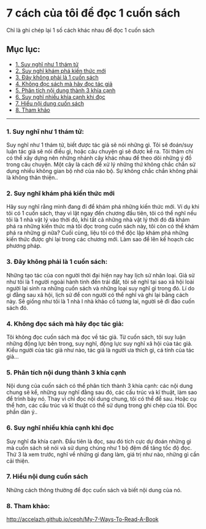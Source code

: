 # 7 cách của tôi để đọc 1 cuốn sách

Chỉ là ghi chép lại 1 số cách khác nhau để đọc 1 cuốn sách

## Mục lục:
- [1. Suy nghĩ như 1 thám tử](#1)
- [2. Suy nghĩ khám phá kiến thức mới](#2)
- [3. Đây không phải là 1 cuốn sách](#3)
- [4. Không đọc sách mà hãy đọc tác giả](#4)
- [5. Phân tích nội dung thành 3 khía cạnh](#5)
- [6. Suy nghĩ nhiều khía cạnh khi đọc](#6)
- [7. Hiểu nội dung cuốn sách](#7)
- [8. Tham khảo](#8)

-------------------------------------------------

<a name="1"></a>
### 1. Suy nghĩ như 1 thám tử:
Suy nghĩ như 1 thám tử, biết được tác giả sẽ nói những gì. Tôi sẽ đoán/suy luận tác giả sẽ nói điều gì, hoặc câu chuyện gì sẽ được kể ra. Tôi thậm chí có thể xây dựng nên những nhánh cây khác nhau để theo dõi những ý đồ trong câu chuyện. Một cây là cách để xử lý những thứ không chắc chắn sử dụng nhiều không gian bộ nhớ của não bộ. Sự không chắc chắn không phải là không thân thiện..

<a name="2"></a>
### 2. Suy nghĩ khám phá kiến thức mới
Hãy suy nghĩ rằng mình đang đi để khám phá những kiến thức mới. Ví dụ khi tôi có 1 cuốn sách, thay vì lật ngay đến chương đầu tiên, tôi có thể nghĩ nếu tôi là 1 nhà vật lý vào thời đó, khi tất cả những nhà vật lý thời đó đã khám phá ra những kiến thức mà tôi đọc trong cuốn sách này, tôi còn có thể khám phá ra những gì nữa? Cuối cùng, liệu tôi có thể độc lập khám phá những kiến thức được ghi lại trong các chương mới. Làm sao để lên kế hoạch các phương pháp.

<a name="3"></a>
### 3. Đây không phải là 1 cuốn sách:
Những tạo tác của con người thời đại hiện nay hay lịch sử nhân loại. Giả sử như tôi là 1 người ngoài hành tinh đến trái đất, tôi sẽ nghĩ tại sao xã hội loài người lại sinh ra những cuốn sách và những loại suy nghĩ gì trong đó. Lí do gì đằng sau xã hội, lịch sử để con người có thể nghĩ và ghi lại bằng cách này. Sẽ giống như tôi là 1 nhà l nhà khảo cổ tương lai, người sẽ đi đào cuốn sách đó.

<a name="4"></a>
### 4. Không đọc sách mà hãy đọc tác giả:
Tôi không đọc cuốn sách mà đọc về tác giả. Từ cuốn sách, tôi suy luận những động lực bên trong, suy nghĩ, động lực suy nghĩ xã hội của tác giả. Kiểu người của tác giả như nào, tác giả là người ưa thích gì, cá tính của tác giả...

<a name="5"></a>
### 5. Phân tích nội dung thành 3 khía cạnh
Nội dung của cuốn sách có thể phân tích thành 3 khía cạnh: các nội dung chung sẽ kể, những suy nghĩ đằng sau đó, các cấu trúc và kĩ thuật, làm sao để trình bày nó. Thay vì chỉ đọc nội dung chung, tôi có thể để sau. Hoặc cụ thể hơn, các cấu trúc và kĩ thuật có thể sử dụng trong ghi chép của tôi. Đọc phần dàn ý..

<a name=""><a/>
### 6. Suy nghĩ nhiều khía cạnh khi đọc
Suy nghĩ đa khía cạnh. Đầu tiên là đọc, sau đó tích cực dự đoán những gì mà cuốn sách sẽ nói và sử dụng chúng như 1 bộ đệm để tăng tốc độ đọc. Thứ 3 là xem trước, nghĩ về những gì đang làm, giá trị như nào, những gì cần cải thiện.

<a name="7"></a>
### 7. Hiểu nội dung cuốn sách
Những cách thông thường để đọc cuốn sách và biết nội dung của nó. 

<a name="8"></a>
### 8. Tham khảo:
http://accelazh.github.io/ceph/My-7-Ways-To-Read-A-Book

 